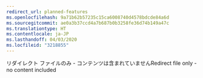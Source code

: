 ```yaml
---
redirect_url: planned-features
ms.openlocfilehash: 9a71b62b57235c15ca6008740d4578bdcde84a6d
ms.sourcegitcommit: ae0a3b37ccd4a7b687b0b3258fe36d74b149a47c
ms.translationtype: HT
ms.contentlocale: ja-JP
ms.lasthandoff: 04/03/2020
ms.locfileid: "3218855"
---
```

<span data-ttu-id="39d49-101">リダイレクト ファイルのみ - コンテンツは含まれていません</span><span class="sxs-lookup"><span data-stu-id="39d49-101">Redirect file only - no content included</span></span>